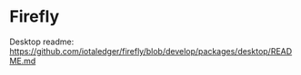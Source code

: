 # Firefly

Desktop readme: https://github.com/iotaledger/firefly/blob/develop/packages/desktop/README.md
